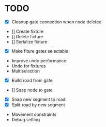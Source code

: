 # TODO

- [x] Cleanup gate connection when node deleted
- [] Create fixture
- [] Delete fixture
- [] Serialize fixture
- [x] Make fiture gates selectable
- Improve undo performance
- Undo for fixtures
- Multiselection
- [x] Build road from gate
- [] Snap node to gate
- [x] Snap new segment to road
- [x] Split road by new segment
- Movement constraints
- Debug setting
